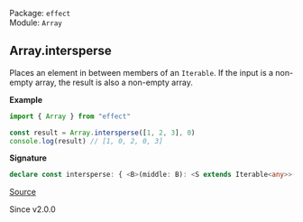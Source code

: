 Package: `effect`<br />
Module: `Array`<br />

## Array.intersperse

Places an element in between members of an `Iterable`.
If the input is a non-empty array, the result is also a non-empty array.

**Example**

```ts
import { Array } from "effect"

const result = Array.intersperse([1, 2, 3], 0)
console.log(result) // [1, 0, 2, 0, 3]
```

**Signature**

```ts
declare const intersperse: { <B>(middle: B): <S extends Iterable<any>>(self: S) => ReadonlyArray.With<S, ReadonlyArray.Infer<S> | B>; <A, B>(self: NonEmptyReadonlyArray<A>, middle: B): NonEmptyArray<A | B>; <A, B>(self: Iterable<A>, middle: B): Array<A | B>; }
```

[Source](https://github.com/Effect-TS/effect/tree/main/packages/effect/src/Array.ts#L1611)

Since v2.0.0